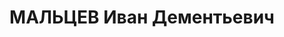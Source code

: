 ---
title: МАЛЬЦЕВ Иван Дементьевич
description: 'Род. в 1897, Оренбургская губ., Челябинский уезд. Проживал: ст. Ужур.
  Промывальщик паровозов в депо станции.

  Арестован 22.02.1937. Обв.: участие в антисоветской терр. организации. Приговор:
  ВК ВС СССР, 16.07.1938 – 10 лет ИТЛ.

  Реабилитирован ВК ВС СССР 15.05.1959'
---